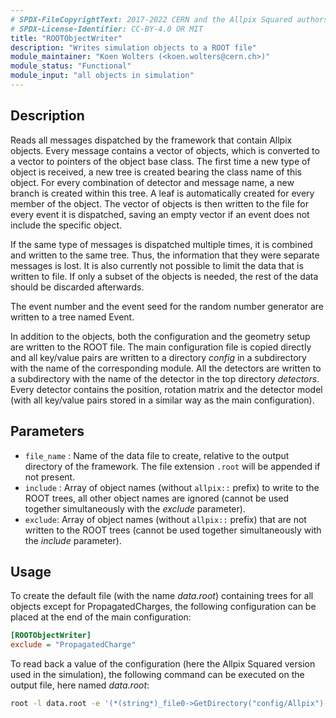 ```yaml
---
# SPDX-FileCopyrightText: 2017-2022 CERN and the Allpix Squared authors
# SPDX-License-Identifier: CC-BY-4.0 OR MIT
title: "ROOTObjectWriter"
description: "Writes simulation objects to a ROOT file"
module_maintainer: "Koen Wolters (<koen.wolters@cern.ch>)"
module_status: "Functional"
module_input: "all objects in simulation"
---
```


## Description
Reads all messages dispatched by the framework that contain Allpix objects. Every message contains a vector of objects, which is converted to a vector to pointers of the object base class. The first time a new type of object is received, a new tree is created bearing the class name of this object. For every combination of detector and message name, a new branch is created within this tree. A leaf is automatically created for every member of the object. The vector of objects is then written to the file for every event it is dispatched, saving an empty vector if an event does not include the specific object.

If the same type of messages is dispatched multiple times, it is combined and written to the same tree. Thus, the information that they were separate messages is lost. It is also currently not possible to limit the data that is written to file. If only a subset of the objects is needed, the rest of the data should be discarded afterwards.

The event number and the event seed for the random number generator are written to a tree named Event.

In addition to the objects, both the configuration and the geometry setup are written to the ROOT file. The main configuration file is copied directly and all key/value pairs are written to a directory *config* in a subdirectory with the name of the corresponding module. All the detectors are written to a subdirectory with the name of the detector in the top directory *detectors*. Every detector contains the position, rotation matrix and the detector model (with all key/value pairs stored in a similar way as the main configuration).

## Parameters
* `file_name` : Name of the data file to create, relative to the output directory of the framework. The file extension `.root` will be appended if not present.
* `include` : Array of object names (without `allpix::` prefix) to write to the ROOT trees, all other object names are ignored (cannot be used together simultaneously with the *exclude* parameter).
* `exclude`: Array of object names (without `allpix::` prefix) that are not written to the ROOT trees (cannot be used together simultaneously with the *include* parameter).

## Usage
To create the default file (with the name *data.root*) containing trees for all objects except for PropagatedCharges, the following configuration can be placed at the end of the main configuration:

```ini
[ROOTObjectWriter]
exclude = "PropagatedCharge"
```

To read back a value of the configuration (here the Allpix Squared version used in the simulation), the following command can be executed on the output file, here named *data.root*:

```bash
root -l data.root -e '(*(string*)_file0->GetDirectory("config/Allpix")->GetKey("version")->ReadObj())' 
```

